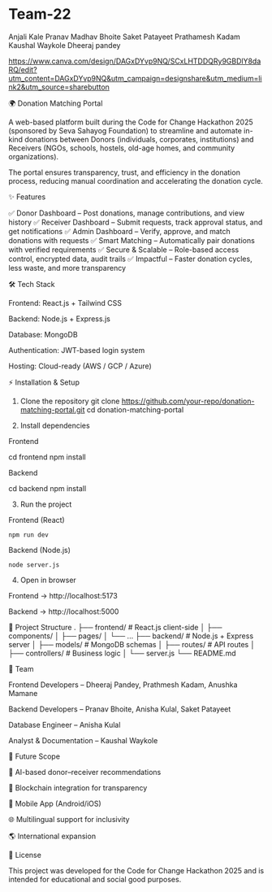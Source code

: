 # Team-22

Anjali Kale
Pranav Madhav Bhoite
Saket Patayeet
Prathamesh Kadam
Kaushal Waykole
Dheeraj pandey

https://www.canva.com/design/DAGxDYvp9NQ/SCxLHTDDQRy9GBDlY8daRQ/edit?utm_content=DAGxDYvp9NQ&utm_campaign=designshare&utm_medium=link2&utm_source=sharebutton


🌍 Donation Matching Portal

A web-based platform built during the Code for Change Hackathon 2025 (sponsored by Seva Sahayog Foundation) to streamline and automate in-kind donations between Donors (individuals, corporates, institutions) and Receivers (NGOs, schools, hostels, old-age homes, and community organizations).

The portal ensures transparency, trust, and efficiency in the donation process, reducing manual coordination and accelerating the donation cycle.

✨ Features

✅ Donor Dashboard – Post donations, manage contributions, and view history
✅ Receiver Dashboard – Submit requests, track approval status, and get notifications
✅ Admin Dashboard – Verify, approve, and match donations with requests
✅ Smart Matching – Automatically pair donations with verified requirements
✅ Secure & Scalable – Role-based access control, encrypted data, audit trails
✅ Impactful – Faster donation cycles, less waste, and more transparency

🛠 Tech Stack

Frontend: React.js + Tailwind CSS

Backend: Node.js + Express.js

Database: MongoDB

Authentication: JWT-based login system

Hosting: Cloud-ready (AWS / GCP / Azure)

⚡ Installation & Setup
1. Clone the repository
git clone https://github.com/your-repo/donation-matching-portal.git
cd donation-matching-portal

2. Install dependencies

Frontend


cd frontend
npm install


Backend

cd backend
npm install

3. Run the project

Frontend (React)

```npm run dev```


Backend (Node.js)

```node server.js```

4. Open in browser

Frontend → http://localhost:5173

Backend → http://localhost:5000

📂 Project Structure
.
├── frontend/          # React.js client-side
│   ├── components/
│   ├── pages/
│   └── ...
├── backend/           # Node.js + Express server
│   ├── models/        # MongoDB schemas
│   ├── routes/        # API routes
│   ├── controllers/   # Business logic
│   └── server.js
└── README.md

👥 Team

Frontend Developers – Dheeraj Pandey, Prathmesh Kadam, Anushka Mamane

Backend Developers – Pranav Bhoite, Anisha Kulal, Saket Patayeet

Database Engineer – Anisha Kulal

Analyst & Documentation – Kaushal Waykole

🚀 Future Scope

🤖 AI-based donor–receiver recommendations

🔗 Blockchain integration for transparency

📱 Mobile App (Android/iOS)

🌐 Multilingual support for inclusivity

🌎 International expansion

📜 License

This project was developed for the Code for Change Hackathon 2025 and is intended for educational and social good purposes.
